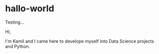 # hallo-world
Testing...

Hi,

I'm Kamil and I came here to develope myself into Data Science projects and Python.

